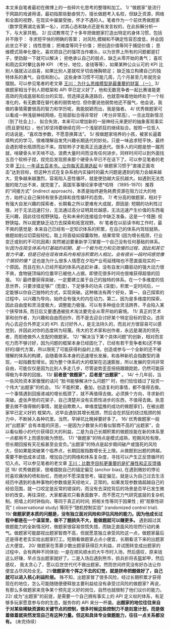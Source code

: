 本文来自笔者最初在微博上的一些碎片化思考的整理和加工。
1/ “做题家”是流行于网路的戏谑用语，最初指那些勤奋努力，擅长做题考入名校，但缺乏资源，网络和全面的视野，在现实中屡屡受挫，怀才不遇的人。笔者作为一个前优秀做题家 （数学竞赛湖北省第一名），对其心态和缺点还是有发言权的，在此拆解分析一下，与大家共勉。
2/ 应试教育花了十多年把做题家打造出特定的身体习惯，包括并不限于：
寻求短平快的明确的答案；
对风险,模糊和不确定性容忍度低，并会因此坐立不安；
线性思维；
把难度等同于价值；
把创造价值等同于捕捉价值；
思维模式简单化僵化，喜欢把自己的强项当作榔头，以为世界上所有的问题都是钉子，使劲敲一下就可以解决；
拒绝承认自己的弱点，缺乏从零开始的勇气；
喜欢和周边实时攀比各种 KPI （考分，地位，金钱等等），如果某种公众认可的 KPI 比别人强就沾沾自喜，如果比别人差就咬牙切齿捶胸顿足；
缺乏独立构建自己的独特体系的勇气，自信和耐心。
这些身体习惯不可能几周，几个月甚至几年就完全摆脱。可以参见笔者的老文章
[王川：为什么思维模型是最重要的财富 （一）](https://chuan.us/archives/<http:/mp.weixin.qq.com/s?__biz=MzA3MzE5MjM2Mw==&mid=2672247268&idx=1&sn=e65407109774eece25613359c6de7350&chksm=85a12720b2d6ae36d5bb1b9650cf622409de8ac38f3ebcf07958362a3259360c61f76e3419c1&scene=21#wechat_redirect>)
3/ 做题家相当于别人把框架和 API 早已定义好了，他和无数竞争者一起比赛谁能更高效的完成底层和后台的实现，但选择这条道路后，也就意味着他始终处于一个标准化的，有无数潜在替代者的弱势地位. 但你要说他弱势他还不服气，他会说，我做的事情需要很高的智力和学历呢，我能脱颖而出，我是强者。
4/ 优秀做题家可以看成一种浅层神经网络，在局部拟合得非常好 （考分非常高），一旦出现新情况（到了社会上）， 拟合失效，本来可以增加新的一层神经元来更好的抽象客观事实 (而且更轻松) ，他们却坚持要继续在同一个浅层抓狂的继续拟合。按照一位哲人的话说是，“喜欢改参数，不愿意换算法”。
5/ 按做题家培养的小孩，被家长逼着填鸭式的学习，很难理解自发凭兴趣长期迭代的妙处。只是一味追求短平快，最终会遇到增长瓶颈而出不来。捏软柿子才能真正迅速迭代。很多人的问题是想一蹴而就，啃硬骨头半天啃不动，浪费大量时间而没有任何进步。同样时间可以到外面找五百个软柿子捏，捏完后发现原来那个硬骨头早已不在话下了。可以参见笔者的老文章
[王川: 一年读五百本书，让你每天高潮迭起](https://chuan.us/archives/<http:/mp.weixin.qq.com/s?__biz=MzA3MzE5MjM2Mw==&mid=2672247390&idx=1&sn=323d47bdcca91824a10e62b87049b692&chksm=85a1249ab2d6ad8cbf560af46dd8c6d8a05a12a0a5d6d3641615928f749461fb4b3f8422f98f&scene=21#wechat_redirect>)
6/ 做题家习惯于”直接正面攻击”达到目标，但这种方式在复杂系统内实操时的最大问题是遇到的阻力会越来越大，竞争越来越激烈，容易陷入恶性循环，就是使劲越大反抗越大。如遇到无法克服的阻力出不来，就完蛋了。英国军事理论家李德*哈特 （1895-1970）推荐的“间接方式” (indirect approach)，本质是始终避免耗费资源在阻力过大的地方，始终让自己保持有很多选择和良性循环的态势。
7/ 考分高的做题家，相对于有强大自发兴趣的探索者，长期看之所以更难有大成就，原因是: 短期的功利性过强，对于无法迅速打分，无法通过高分证明其优越感，无法迅速产生价值的东西毫无兴趣，因此往往视野狭隘，在和未来的连接组合中缺乏准备。这是一个怪圈: 视野狭隘，所以就更缺乏动力去探索和拓宽视野。
8/ 笔者在以前读书和工作时，最不爽的感觉是: 本来自己已经有一定知识体系的积累，在自己的体系内驾轻就熟，做题如削瓜切菜般轻松，取上将首级如探囊取物，结果常常 (因为增长瓶颈，行业变迁或别的不可抗因素) 突然被迫要重新学习掌握一个自己没有任何基础的体系。
9/**因为在陌生体系内打基础的初期，是一个极为吃力和见效慢的过程，因此和其它智力平庸，但是已经在现有体系内有相当积累的人相比，会有很长一段时间感觉像个狼狈的傻*.** 这也是为什么很多人情愿在夕阳产业苟延残喘也不愿直面现实的一个原因。而且在别人已经开拓的体系内追赶补课，没有自发兴趣驱动的强大动力很不爽，食物链顶端的位置早已被他人占据，即使花很多时间也很难获得超值的回报。
10/ 最终要获得突破，一定要建立属于自己的独特的体系。在一个多维度的信息世界，只要涉猎足够广 (宽度)，下足够多的功夫 (深度)，积累一定时间后，一定能够以你自己独特的方式，实现突破。这种做法有两个好处，第一，自己探索的过程中，以兴趣为导向，始终会有强大的内在动力。第二，因为是多维度的探索，因此自由度和灵活度极大，调整能力极强，可以有多种组合灵活跨界，不会陷入某个狭窄体系, 而日后又要遭遇被技术淘汰要完全从零开始的窘境。
11/ 真正的艺术家和创作者，为兴趣和自由而创作，而不是去迎合讨好某个特定目标的受众。违背内心去迎合外界定义的 KPI. 去讨好外人，是无法持久的，而且对方很容易可以感觉到，并因此对你的态度转为轻蔑。伟大的艺术家和创作者，永远是潮流的领先者，而拒绝做外人支配的做题家。
12/ “解决当下某个具体问题”的创新，相对而言吃力而不够讨好，因为问题的框架本身已经固化了，已经有若干竞争者和(还不够好的)替代方案，所以限死了可能获得利益的上限。创造或参与一个全新的还不被理解的体系的构建，会随着体系本身的迅速增长发展，和各种新机会指数型的涌现，一起指数型增长。因为整个体系的大的框架在迅速膨胀，所以发展的空间非常自由，可能仅仅是因为比别人多走几步，尽管姿势歪歪扭扭踉踉跄跄，仍然可能获得极为丰厚的回报。
13/ **前者是”做题家”，后者是”出题家”** 。
14/ 十几年前，当一些风险资本家傲慢的诘问 “脸书能够解决什么问题?” 时，他们恰恰错过了投资一个伟大“出题家”的机会。
15/ 不能积累，叠加，创造复利的事情，都不值得去做。一个事情遇到回报递减的增长瓶颈了，就不再值得去做。必须换个方向，寻求新的突破。虚张声势的花架子，自己清楚并没有实质性进步的东西，不值得去做。执意要去做不值得做的事情，就是自欺欺人。单维度猛推的成功的做题家们，在被出题家早已定义好的
框架内，迟早会遇到其增长瓶颈，然后会在抓狂的绕过瓶颈的努力中，不断掉入各种坑里。当然，早掉坑比晚掉要好多了。
16/ 优秀做题家一般对”出题家” 会有本能的厌恶，一是因为少数冒头的看似智商不高的”出题家”，会以看似极小的代价获得巨大的利益，二是为自己长期积累的做题技能在新的体系里一点都用不上而感到极为愤怒。
17/ “做题家”的特点是模式成熟，短期风险有限，但长期回报有天花板甚至会变负。”出题家”的特点是起步期间破产或饿死的风险大，但如果能突破某个临界点，长期回报指数增长无上限。从做题到出题的跨越，需要不断低成本试错，增加自己的网络和体系复杂度，寻找可以产生正反馈循环的切入点。可以参见笔者的老文章
[王川：比数字目标更重要的是扩展性和正反馈循环](https://chuan.us/archives/<http:/mp.weixin.qq.com/s?__biz=MzA3MzE5MjM2Mw==&mid=2672246897&idx=1&sn=e00ec000a3ff982af1a374f06dec27d6&chksm=85a126b5b2d6afa3249935decd782b2e8e7fe7cbf3f8716c8015354cbb9f9f9d1f2339a8256b&scene=21#wechat_redirect>)
18/ 优秀做题家，很难摆脱自己的锚定偏见 (anchor bias), 在遇到微妙的悖论时喜欢痛快的喷和抬杠，而绝对不愿深度思考。锚定偏见，就是认为自己过去生活经历中遇到的各种事物的参数值是天经地义，正常的。如果发现参数值超越自己的经验范围，就一口咬定是反常的错误的，而没有去深挖背后的场景是否早已发生微妙的改变。再往深挖，大家都喜欢只看表面数字，而不愿花力气研究底层的复杂机制。把墙上的时钟指向，等同于真正的时间; 把相关性等同于因果性 ; 把”观察性研究”
( observational study) 等同于“随机控制实验” (randomized control trial).
19/ **做题家更本质的问题是，没有独立面对风险和评估风险的能力。因为他成长过程中都是在一个温室里，做不了题损失不大，能做题就可以赚更多。** 遇到超过其做题能力的全新情况时，做题家很容易惊慌失措，而缺乏直面风险坦然行动的勇气。做题家可能鄙视出题家智商不高，但就愿意独立承受风险这一点，做题家最后还是得老老实实给出题家打工。短期看做题家占点小便宜，长期看活下来的出题家占大便宜。
20/ 做题家在羡慕少数出题家获得巨大利益，并试图转变成出题家的过程中，会有两种不同体验: 一是在顺风顺水的大牛市时入场，然后感叹，原来钱这么好赚，早点当出题家就好了。二是入场后遇到熊市，损兵折将丢盔卸甲，然后感叹， 我太贪心了，愿以后世世代代不做出题家。然而世间终究没有好办法让你便宜占尽风险全无。
21/**做题家有个挥之不去的幻觉，就是拼命把题做好了，自己就可以进入核心利益阶层。** 殊不知，出题家冒了很多风险，经过长期积累才获得现在的地位，怎么可能随随便便释放主要利益给没有承受过风险的做题家? 再说，有那么多做题家来竞争某个预先定义好的岗位，自然也就限制了他们议价的能力。
22/ 成为”出题家”的前提，是需要一个自己拥有事实上的 API 定义权的体系，有足够多玩家愿意参与你的生态，服务你的 API 来分一杯羹。**出题家的地位往往来自于对某些稀缺资源和关键节点的控制，很多时候这些控制力不是刻意计划，而是做着做着就突然发现自己有这种力量。但这和具体专业做题能力，往往一点关系都没有。**
(未完待续）
